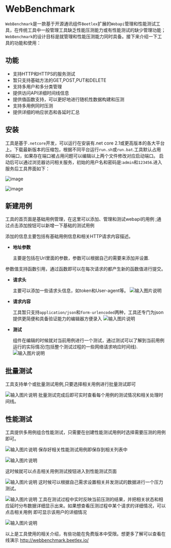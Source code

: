 # WebBenchmark
`WebBenchmark`是一款基于开源通讯组件`Beetlex`扩展的`Webapi`管理和性能测试工具，在传统工具中一般管理工具缺乏性能压测能力或有性能测试的缺少管理功能；`WebBenchmark`的设计目标是就管理和性能压测能力同时具备。接下来介绍一下工具的功能和使用：
## 功能
- 支持HTTP和HTTPS的服务测试
- 暂只支持基础方法的GET,POST,PUT和DELETE
- 支持多用户和多分类管理
- 提供访问API详细时间线信息
- 提供值函数支持，可以更好地进行随机性数据构建和压测
- 支持多用例同时压测
- 提供详细的响应状态和各延时汇总

## 安装
工具是基于`.netcore`开发，可以运行在安装有.net core 2.1或更高版本的各大平台上。下载最新版本的压缩包，根据不同平台运行`run.sh`或`run.bat`.工具默认占用80端口，如果存在端口被占用问题可以编辑以上两个文件修改对应启动端口。
启动后可以通过浏览器访问相关服务，初始的用户名和密码是:`admin`和`123456`.进入服务后工具界面如下：


![image](https://user-images.githubusercontent.com/2564178/86763474-f0197f00-c079-11ea-88ff-38a85ff279a4.png)


![image](https://user-images.githubusercontent.com/2564178/86763543-fc054100-c079-11ea-9e31-9e441d47678a.png)

## 新建用例
工具的首页面是基础用例管理，在这里可以添加、管理和测试webapi的用例 ;通过点击添加按钮可以新增一下基础的测试用例 



添加的信息主要包括有基础用例信息和相关HTTP请求内容描述。
- **地址参数**
 
  主要是包括在Url里面的参数，参数可以根据自己的需要来添加并设置.

参数值支持函数引用，通过函数即可以在每次请求的都产生新的函数值进行提交。

- **请求头**

  主要可以添加一些请求头信息，如token和User-agent等。
![输入图片说明](https://images.gitee.com/uploads/images/2020/0707/102243_36fbea90_1522909.png "屏幕截图.png")
  
- **请求内容**

  工具暂只支持`application/json`和`form-urlencoded`两种，工具还专门为json提供更简便和具备验证能力的编辑器方便录入
![输入图片说明](https://images.gitee.com/uploads/images/2020/0707/102248_8b98cbda_1522909.png "屏幕截图.png")

- **测试**

  组件在编辑的时候就对当前用例进行一个测试，通过测试可以了解到当前用例运行的实际情况(包括整个测试过程的一些网络请求响应时间线).
![输入图片说明](https://images.gitee.com/uploads/images/2020/0707/102255_a0acaadc_1522909.png "屏幕截图.png")

## 批量测试
工具支持单个或批量测试用例,只要选择相关用例进行批量测试即可

![输入图片说明](https://images.gitee.com/uploads/images/2020/0707/102300_bffb3dd0_1522909.png "屏幕截图.png")
批量测试完成后即可实时查看每个用例的测试情况和相关处理时间线。

## 性能测试
工具提供多用例组合性能测试，只需要在创建性能测试用例时选择需要压测的用例即可。

![输入图片说明](https://images.gitee.com/uploads/images/2020/0707/102306_0fc4c300_1522909.png "屏幕截图.png")
保存好相关性能测试用例即保存到相关列表中

![输入图片说明](https://images.gitee.com/uploads/images/2020/0707/102310_7520ea1f_1522909.png "屏幕截图.png")

这时候就可以点击相关用例测试按钮进入到性能测试页面

![输入图片说明](https://images.gitee.com/uploads/images/2020/0707/102317_2ef13129_1522909.png "屏幕截图.png")
这时候可以根据自己需求设置相关并发测试的数据进行一个压力测试。

![输入图片说明](https://images.gitee.com/uploads/images/2020/0707/102322_186918a5_1522909.png "屏幕截图.png")
工具在测试过程中实时反映当前压测的结果，并把相关状态和相应延时分布数据详细显示出来。如果想查看压测过程中某个请求的详细情况，可以点击相关用例 即可显示该用户的详细情况

![输入图片说明](https://images.gitee.com/uploads/images/2020/0707/102328_c7fea3b5_1522909.png "屏幕截图.png")


以上是工具使用的相关介绍，有些功能在免费版本中受限。想更多了解可以查看在线演示 http://webbenchmark.beetlex.io/

